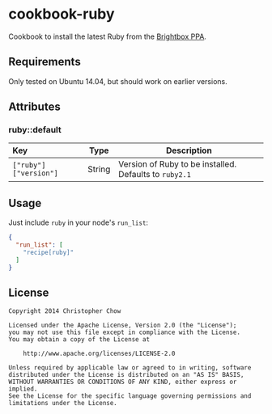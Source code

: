# cookbook-ruby

Cookbook to install the latest Ruby from the [Brightbox PPA](https://launchpad.net/~brightbox/+archive/ruby-ng).

## Requirements

Only tested on Ubuntu 14.04, but should work on earlier versions.

## Attributes

### ruby::default

Key                    | Type   | Description
:----------------------|--------|----------------------------------------------------------
`["ruby"]["version"]`  | String | Version of Ruby to be installed. Defaults to `ruby2.1`

## Usage

Just include `ruby` in your node's `run_list`:

```json
{
  "run_list": [
    "recipe[ruby]"
  ]
}
```

## License

    Copyright 2014 Christopher Chow

    Licensed under the Apache License, Version 2.0 (the "License");
    you may not use this file except in compliance with the License.
    You may obtain a copy of the License at

        http://www.apache.org/licenses/LICENSE-2.0

    Unless required by applicable law or agreed to in writing, software
    distributed under the License is distributed on an "AS IS" BASIS,
    WITHOUT WARRANTIES OR CONDITIONS OF ANY KIND, either express or implied.
    See the License for the specific language governing permissions and
    limitations under the License.
